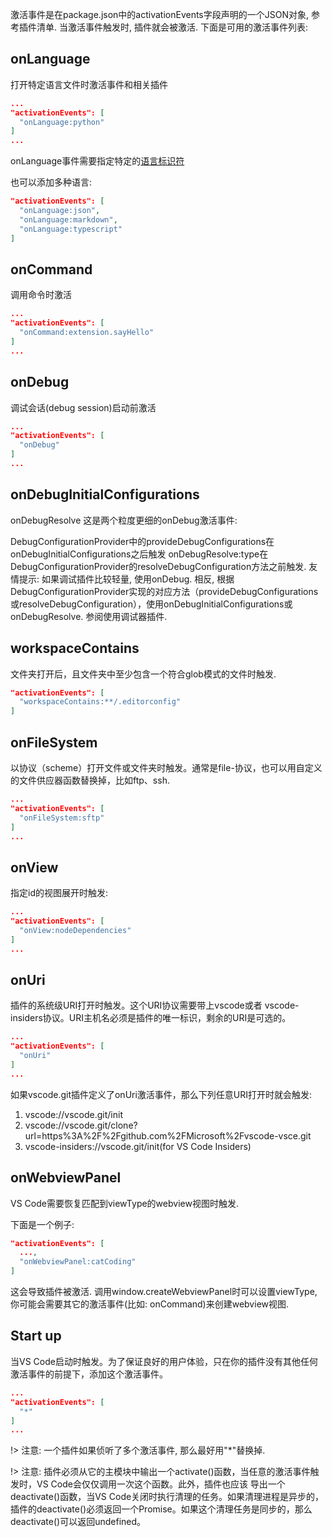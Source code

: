激活事件是在package.json中的activationEvents字段声明的一个JSON对象, 参考插件清单. 当激活事件触发时, 插件就会被激活. 下面是可用的激活事件列表:
## onLanguage
打开特定语言文件时激活事件和相关插件

```json
...
"activationEvents": [
  "onLanguage:python"
]
...
```
onLanguage事件需要指定特定的[语言标识符](https://code.visualstudio.com/docs/languages/identifiers)

也可以添加多种语言:
```json
"activationEvents": [
  "onLanguage:json",
  "onLanguage:markdown",
  "onLanguage:typescript"
]
```
## onCommand
调用命令时激活
```json
...
"activationEvents": [
  "onCommand:extension.sayHello"
]
...
```
## onDebug
调试会话(debug session)启动前激活

```json
...
"activationEvents": [
  "onDebug"
]
...
```
## onDebugInitialConfigurations
onDebugResolve
这是两个粒度更细的onDebug激活事件:

DebugConfigurationProvider中的provideDebugConfigurations在onDebugInitialConfigurations之后触发
onDebugResolve:type在DebugConfigurationProvider的resolveDebugConfiguration方法之前触发.
友情提示: 如果调试插件比较轻量, 使用onDebug. 相反, 根据DebugConfigurationProvider实现的对应方法（provideDebugConfigurations或resolveDebugConfiguration），使用onDebugInitialConfigurations或onDebugResolve. 参阅使用调试器插件.

## workspaceContains
文件夹打开后，且文件夹中至少包含一个符合glob模式的文件时触发.

```json
"activationEvents": [
  "workspaceContains:**/.editorconfig"
]
```
## onFileSystem
以协议（scheme）打开文件或文件夹时触发。通常是file-协议，也可以用自定义的文件供应器函数替换掉，比如ftp、ssh.

```json
...
"activationEvents": [
  "onFileSystem:sftp"
]
...
```
## onView
指定id的视图展开时触发:

```json
...
"activationEvents": [
  "onView:nodeDependencies"
]
...
```
## onUri
插件的系统级URI打开时触发。这个URI协议需要带上vscode或者 vscode-insiders协议。URI主机名必须是插件的唯一标识，剩余的URI是可选的。
```json
...
"activationEvents": [
  "onUri"
]
...
```
如果vscode.git插件定义了onUri激活事件，那么下列任意URI打开时就会触发:

1. vscode://vscode.git/init
2. vscode://vscode.git/clone?url=https%3A%2F%2Fgithub.com%2FMicrosoft%2Fvscode-vsce.git
3. vscode-insiders://vscode.git/init(for VS Code Insiders)


## onWebviewPanel
VS Code需要恢复匹配到viewType的webview视图时触发.

下面是一个例子:
```json
"activationEvents": [
  ...,
  "onWebviewPanel:catCoding"
]
```
这会导致插件被激活. 调用window.createWebviewPanel时可以设置viewType, 你可能会需要其它的激活事件(比如: onCommand)来创建webview视图.
## Start up
当VS Code启动时触发。为了保证良好的用户体验，只在你的插件没有其他任何激活事件的前提下，添加这个激活事件。

```json
...
"activationEvents": [
  "*"
]
...
```
!> 注意: 一个插件如果侦听了多个激活事件, 那么最好用"*"替换掉.

!> 注意: 插件必须从它的主模块中输出一个activate()函数，当任意的激活事件触发时，VS Code会仅仅调用一次这个函数。此外，插件也应该 导出一个deactivate()函数，当VS Code关闭时执行清理的任务。如果清理进程是异步的，插件的deactivate()必须返回一个Promise。如果这个清理任务是同步的，那么deactivate()可以返回undefined。